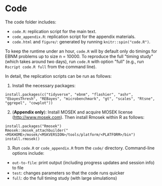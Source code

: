 # Code

The code folder includes:
* `code.R`: replication script for the main text.
* `code_appendix.R`: replication script for the appendix materials.
* `code.html` and `figure/`: generated by running `knitr::spin("code.R")`.

To keep the runtime under an hour, `code.R` will by default only do timings for EBNM problems up to size n = 10000. To reproduce the full "timing study" (which takes around two days), run `code.R` with option "full" (e.g., run `Rscript code.R full` from the command line).

In detail, the replication scripts can be run as follows:

1. Install the necessary packages:

`install.packages(c("tidyverse", "ebnm", "flashier", "ashr", "EbayesThresh", "REBayes", "microbenchmark", "gt", "scales", "Rtsne", "ggrepel", "cowplot"))`

2. (**Appendix only**): Install MOSEK and acquire MOSEK license (http://www.mosek.com). Then install Rmosek within R as follows:

```
install.packages("Rmosek")
Rmosek::mosek_attachbuilder("<MSKHOME>/mosek/<MSKVERSION>/tools/platform/<PLATFORM>/bin")
install.rmosek()
```

3. Run `code.R` or `code_appendix.R` from the `code/` directory. Command-line options include:
  * `out-to-file`: print output (including progress updates and session info) to file
  * `test`: changes parameters so that the code runs quicker
  * `full`: do the full timing study (with large simulations)
